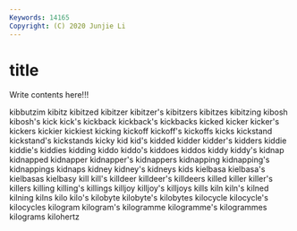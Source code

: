 ```yaml
---
Keywords: 14165
Copyright: (C) 2020 Junjie Li
---
```


# title

Write contents here!!!
 
kibbutzim 
kibitz 
kibitzed
kibitzer 
kibitzer's 
kibitzers 
kibitzes 
kibitzing 
kibosh 
kibosh's 
kick 
kick's 
kickback
kickback's 
kickbacks 
kicked 
kicker 
kicker's 
kickers 
kickier 
kickiest 
kicking 
kickoff
kickoff's 
kickoffs 
kicks 
kickstand 
kickstand's 
kickstands 
kicky 
kid 
kid's 
kidded
kidder 
kidder's 
kidders 
kiddie 
kiddie's 
kiddies 
kidding 
kiddo 
kiddo's 
kiddoes
kiddos 
kiddy 
kiddy's 
kidnap 
kidnapped 
kidnapper 
kidnapper's 
kidnappers 
kidnapping 
kidnapping's
kidnappings 
kidnaps 
kidney 
kidney's 
kidneys 
kids 
kielbasa 
kielbasa's 
kielbasas 
kielbasy
kill 
kill's 
killdeer 
killdeer's 
killdeers 
killed 
killer 
killer's 
killers 
killing
killing's 
killings 
killjoy 
killjoy's 
killjoys 
kills 
kiln 
kiln's 
kilned 
kilning
kilns 
kilo 
kilo's 
kilobyte 
kilobyte's 
kilobytes 
kilocycle 
kilocycle's 
kilocycles 
kilogram
kilogram's 
kilogramme 
kilogramme's 
kilogrammes 
kilograms 
kilohertz 
